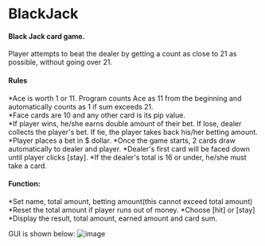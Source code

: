 # BlackJack
#### Black Jack card game.  
Player attempts to beat the dealer by getting a count as close to  21 as possible, without going over 21.  
#### Rules
*Ace is worth 1 or 11. Program counts Ace as 11 from the beginning and automatically counts as 1 if sum exceeds 21.  
*Face cards are 10 and any other card is its pip value.  
*If player wins, he/she earns double amount of their bet. If lose, dealer collects the player's bet. If tie, the player takes back his/her betting amount.  
*Player places a bet in $ dollar.
*Once the game starts, 2 cards draw automatically to dealer and player.
*Dealer's first card will be faced down until player clicks [stay].
*If the dealer's total is 16 or under, he/she must take a card.


#### Function:
*Set name, total amount, betting amount(this cannot exceed total amount)
*Reset the total amount if player runs out of money.
*Choose [hit] or [stay]
*Display the result, total amount, earned amount and card sum.

GUI is shown below:
![image](https://user-images.githubusercontent.com/89232984/131407623-7adfd0d5-2500-4a1c-9081-34e4c5f59a64.png)

